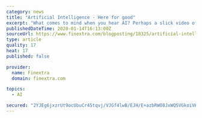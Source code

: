 ```yaml
---
category: news
title: "Artificial Intelligence - Here for good"
excerpt: "What comes to mind when you hear AI? Perhaps a slick video of a humanoid making an omelette. In reality, AI has crept into things we don’t see, from contextual advertisements to customer support systems. AI has taken bold steps forward - from intelligent automations to simplify payments reconciliation, general ledger management and ICR based ..."
publishedDateTime: 2020-01-14T16:13:00Z
sourceUrl: https://www.finextra.com/blogposting/18325/artificial-intelligence---here-for-good
type: article
quality: 17
heat: 17
published: false

provider:
  name: Finextra
  domain: finextra.com

topics:
  - AI

secured: "2YJEg6jxzrUt9ocUbuCr45tqvj/VJGf4lwB/EJH/E+azbRWO8JxWQSVGkoiVK/A2KRbJWmR8PjRUHUkru2wnRu2KN+m9z2wzuaY8EJ+ATEWTrFFV3eKGmvN07t1JEXxKrfVfJSHcyx9/nRDr4sM9156krmFx42BYQ86wg0CWVW+t+uoECNCOrF9Hx/3z8386rDN6PHnMw+yYetzixBNz6jBhU1KDpC9A5CkVbfc1VRM2XqjaZW+SPr8GGmFNiAeugjLzkSIymiCy0rh6jVnQkxsc7cq2H0vcu/Z5iMv+yag=;wnqi1rArSDWuEVzLFpFIhw=="
---
```


